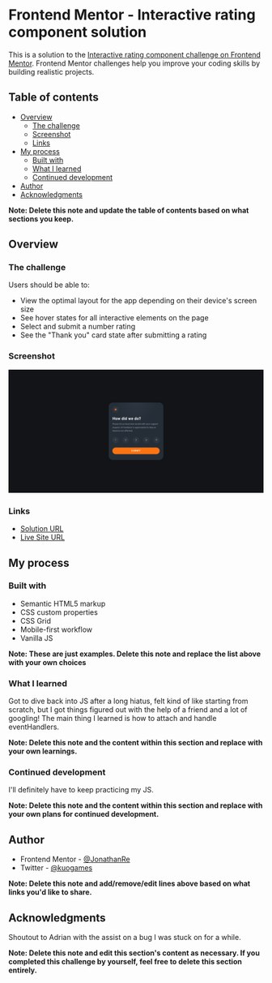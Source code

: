# Frontend Mentor - Interactive rating component solution

This is a solution to the [Interactive rating component challenge on Frontend Mentor](https://www.frontendmentor.io/challenges/interactive-rating-component-koxpeBUmI). Frontend Mentor challenges help you improve your coding skills by building realistic projects. 

## Table of contents

- [Overview](#overview)
  - [The challenge](#the-challenge)
  - [Screenshot](#screenshot)
  - [Links](#links)
- [My process](#my-process)
  - [Built with](#built-with)
  - [What I learned](#what-i-learned)
  - [Continued development](#continued-development)
- [Author](#author)
- [Acknowledgments](#acknowledgments)

**Note: Delete this note and update the table of contents based on what sections you keep.**

## Overview

### The challenge

Users should be able to:

- View the optimal layout for the app depending on their device's screen size
- See hover states for all interactive elements on the page
- Select and submit a number rating
- See the "Thank you" card state after submitting a rating

### Screenshot

![](./screenshot.jpg)

### Links

- [Solution URL](https://www.frontendmentor.io/challenges/interactive-rating-component-koxpeBUmI/hub)
- [Live Site URL](https://benevolent-quokka-946252.netlify.app/)

## My process

### Built with

- Semantic HTML5 markup
- CSS custom properties
- CSS Grid
- Mobile-first workflow
- Vanilla JS

**Note: These are just examples. Delete this note and replace the list above with your own choices**

### What I learned

Got to dive back into JS after a long hiatus, felt kind of like starting from scratch, but I got things figured out with the help of a friend and a lot of googling!
The main thing I learned is how to attach and handle eventHandlers.

**Note: Delete this note and the content within this section and replace with your own learnings.**

### Continued development

I'll definitely have to keep practicing my JS.

**Note: Delete this note and the content within this section and replace with your own plans for continued development.**

## Author

- Frontend Mentor - [@JonathanRe](https://www.frontendmentor.io/profile/JonathanRe)
- Twitter - [@kuogames](https://www.twitter.com/kuogames)

**Note: Delete this note and add/remove/edit lines above based on what links you'd like to share.**

## Acknowledgments

Shoutout to Adrian with the assist on a bug I was stuck on for a while.

**Note: Delete this note and edit this section's content as necessary. If you completed this challenge by yourself, feel free to delete this section entirely.**
